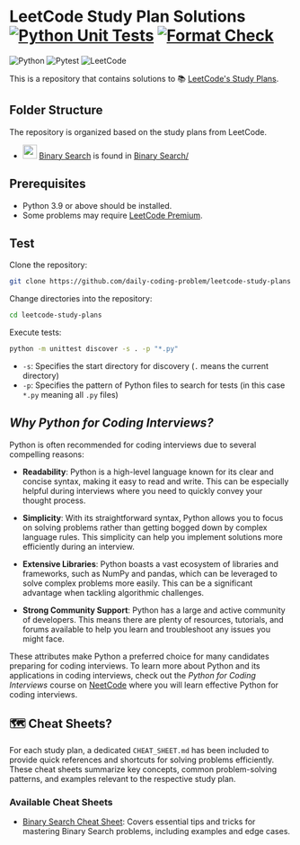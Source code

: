 # LeetCode Study Plan Solutions [![Python Unit Tests](https://github.com/daily-coding-problem/neetcode-150/actions/workflows/python-unittests.yml/badge.svg)](https://github.com/daily-coding-problem/neetcode-150/actions/workflows/python-unittests.yml) [![Format Check](https://github.com/daily-coding-problem/leetcode-study-plans/actions/workflows/format-check.yml/badge.svg)](https://github.com/daily-coding-problem/leetcode-study-plans/actions/workflows/format-check.yml)

![Python](https://img.shields.io/badge/-Python-3776AB?style=flat-square&logo=python&logoColor=white)
![Pytest](https://img.shields.io/badge/-Pytest-0A9EDC?style=flat-square&logo=pytest&logoColor=white)
![LeetCode](https://img.shields.io/badge/-LeetCode-FF4B00?style=flat-square&logo=leetcode&logoColor=white)

This is a repository that contains solutions to 📚 [LeetCode's Study Plans](https://leetcode.com/studyplan).

## Folder Structure

The repository is organized based on the study plans from LeetCode.

- <img src="https://github.com/user-attachments/assets/0b70acb4-2bd5-4fee-8cae-44c3b04a7052" width="25px"> [Binary Search](https://leetcode.com/studyplan/binary-search) is found in [Binary Search/](Binary%20Search)

## Prerequisites

- Python 3.9 or above should be installed.
- Some problems may require [LeetCode Premium](https://leetcode.com/subscribe).

## Test

Clone the repository:

```bash
git clone https://github.com/daily-coding-problem/leetcode-study-plans
```

Change directories into the repository:

```bash
cd leetcode-study-plans
```

Execute tests:

```bash
python -m unittest discover -s . -p "*.py"
```

- `-s`: Specifies the start directory for discovery (`.` means the current directory)
- `-p`: Specifies the pattern of Python files to search for tests (in this case `*.py` meaning all `.py` files)

## _Why Python for Coding Interviews?_

Python is often recommended for coding interviews due to several compelling reasons:

-  **Readability**: Python is a high-level language known for its clear and concise syntax, making it easy to read and write. This can be especially helpful during interviews where you need to quickly convey your thought process.

-  **Simplicity**: With its straightforward syntax, Python allows you to focus on solving problems rather than getting bogged down by complex language rules. This simplicity can help you implement solutions more efficiently during an interview.

-  **Extensive Libraries**: Python boasts a vast ecosystem of libraries and frameworks, such as NumPy and pandas, which can be leveraged to solve complex problems more easily. This can be a significant advantage when tackling algorithmic challenges.

-  **Strong Community Support**: Python has a large and active community of developers. This means there are plenty of resources, tutorials, and forums available to help you learn and troubleshoot any issues you might face.

These attributes make Python a preferred choice for many candidates preparing for coding interviews.
To learn more about Python and its applications in coding interviews,
check out the _Python for Coding Interviews_ course on [NeetCode](https://neetcode.io/courses) where you will learn effective Python for coding interviews.

## 🗺️ Cheat Sheets?

For each study plan, a dedicated `CHEAT_SHEET.md` has been included to provide quick references and shortcuts for solving problems efficiently.
These cheat sheets summarize key concepts, common problem-solving patterns, and examples relevant to the respective study plan.

### Available Cheat Sheets

- [Binary Search Cheat Sheet](Binary%20Search/CHEAT_SHEET.md): Covers essential tips and tricks for mastering Binary Search problems, including examples and edge cases.
